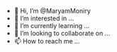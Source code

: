 - 👋 Hi, I’m @MaryamMoniry
- 👀 I’m interested in ...
- 🌱 I’m currently learning ...
- 💞️ I’m looking to collaborate on ...
- 📫 How to reach me ...

<!---
MaryamMoniry/MaryamMoniry is a ✨ special ✨ repository because its `README.md` (this file) appears on your GitHub profile.
You can click the Preview link to take a look at your changes.
--->
